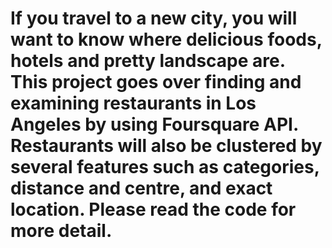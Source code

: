 # If you travel to a new city, you will want to know where delicious foods, hotels and pretty landscape are. This project goes over finding and examining restaurants in Los Angeles by using Foursquare API. Restaurants will also be clustered by several features such as categories, distance and centre, and exact location. Please read the code for more detail.  
